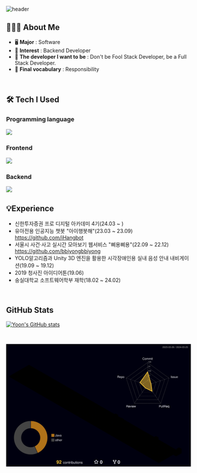 
<!-- 헤더 -->
![header](https://capsule-render.vercel.app/api?type=slice&color=auto&height=200&section=header&text=Welcome%20To&desc=Yoon's%20GitHub&fontSize=60&rotate=14&fontAlignY=25&fontAlign=75&descAlignY=43&descAlign=80&&animation=twinkling)



## 🧑🏻‍💻 About Me
- 🖥️ **Major** : Software
- 🚀 **Interest** : Backend Developer
- 🔮 **The developer I want to be** : Don't be Fool Stack Developer, be a Full Stack Developer.
- 📜 **Final vocabulary** : Responsibility
<br>


## 🛠️ Tech I Used
### Programming language
<img src="https://skillicons.dev/icons?i=js,java,css,python,c" />

### Frontend
<img src="https://skillicons.dev/icons?i=react" />

### Backend
<img src="https://skillicons.dev/icons?i=spring" />

<br>

    
## 💡Experience
- 신한투자증권 프로 디지털 아카데미 4기(24.03 ~ )
- 유아전용 인공지능 챗봇 "아이행봇해"(23.03 ~ 23.09) https://github.com/iHangbot
- 서울시 사건·사고 실시간 모아보기 웹서비스 "삐용삐용"(22.09 ~ 22.12) https://github.com/bbiyongbbiyong
- YOLO알고리즘과 Unity 3D 엔진을 활용한 시각장애인용 실내 음성 안내 내비게이션(19.09 ~ 19.12)
- 2019 청사진 아이디어톤(19.06)
- 숭실대학교 소프트웨어학부 재학(18.02 ~ 24.02)


<br>

    
## GitHub Stats

[![Yoon's GitHub stats](https://github-readme-stats.vercel.app/api?username=Yoon-97&include_all_commits=true&show_icons=true&theme=cobalt)](https://github.com/Yoon-97/github-readme-stats)

<br>

![](./profile-3d-contrib/profile-night-rainbow.svg)

